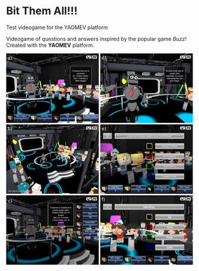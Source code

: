 # Bit Them All!!!

Test videogame for the YAOMEV platform

Videogame of questions and answers inspired by the popular game *Buzz!* Created with the **YAOMEV** platform.

![Alt text](docs/mosaico_bta.jpg "Example captures")
